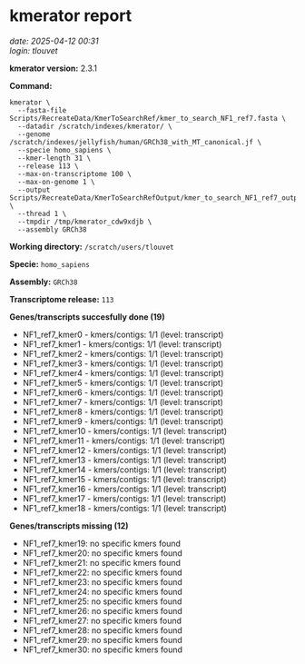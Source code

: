 # kmerator report
*date: 2025-04-12 00:31*  
*login: tlouvet*

**kmerator version:** 2.3.1

**Command:**

```
kmerator \
  --fasta-file Scripts/RecreateData/KmerToSearchRef/kmer_to_search_NF1_ref7.fasta \
  --datadir /scratch/indexes/kmerator/ \
  --genome /scratch/indexes/jellyfish/human/GRCh38_with_MT_canonical.jf \
  --specie homo_sapiens \
  --kmer-length 31 \
  --release 113 \
  --max-on-transcriptome 100 \
  --max-on-genome 1 \
  --output Scripts/RecreateData/KmerToSearchRefOutput/kmer_to_search_NF1_ref7_output \
  --thread 1 \
  --tmpdir /tmp/kmerator_cdw9xdjb \
  --assembly GRCh38
```

**Working directory:** `/scratch/users/tlouvet`

**Specie:** `homo_sapiens`

**Assembly:** `GRCh38`

**Transcriptome release:** `113`

**Genes/transcripts succesfully done (19)**

- NF1_ref7_kmer0 - kmers/contigs: 1/1 (level: transcript)
- NF1_ref7_kmer1 - kmers/contigs: 1/1 (level: transcript)
- NF1_ref7_kmer2 - kmers/contigs: 1/1 (level: transcript)
- NF1_ref7_kmer3 - kmers/contigs: 1/1 (level: transcript)
- NF1_ref7_kmer4 - kmers/contigs: 1/1 (level: transcript)
- NF1_ref7_kmer5 - kmers/contigs: 1/1 (level: transcript)
- NF1_ref7_kmer6 - kmers/contigs: 1/1 (level: transcript)
- NF1_ref7_kmer7 - kmers/contigs: 1/1 (level: transcript)
- NF1_ref7_kmer8 - kmers/contigs: 1/1 (level: transcript)
- NF1_ref7_kmer9 - kmers/contigs: 1/1 (level: transcript)
- NF1_ref7_kmer10 - kmers/contigs: 1/1 (level: transcript)
- NF1_ref7_kmer11 - kmers/contigs: 1/1 (level: transcript)
- NF1_ref7_kmer12 - kmers/contigs: 1/1 (level: transcript)
- NF1_ref7_kmer13 - kmers/contigs: 1/1 (level: transcript)
- NF1_ref7_kmer14 - kmers/contigs: 1/1 (level: transcript)
- NF1_ref7_kmer15 - kmers/contigs: 1/1 (level: transcript)
- NF1_ref7_kmer16 - kmers/contigs: 1/1 (level: transcript)
- NF1_ref7_kmer17 - kmers/contigs: 1/1 (level: transcript)
- NF1_ref7_kmer18 - kmers/contigs: 1/1 (level: transcript)


**Genes/transcripts missing (12)**

- NF1_ref7_kmer19: no specific kmers found
- NF1_ref7_kmer20: no specific kmers found
- NF1_ref7_kmer21: no specific kmers found
- NF1_ref7_kmer22: no specific kmers found
- NF1_ref7_kmer23: no specific kmers found
- NF1_ref7_kmer24: no specific kmers found
- NF1_ref7_kmer25: no specific kmers found
- NF1_ref7_kmer26: no specific kmers found
- NF1_ref7_kmer27: no specific kmers found
- NF1_ref7_kmer28: no specific kmers found
- NF1_ref7_kmer29: no specific kmers found
- NF1_ref7_kmer30: no specific kmers found
